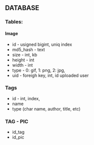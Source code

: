 ## DATABASE
### Tables:
#### Image
* id - usigned bigint, uniq index
* md5_hash - text
* size - int, kb
* height - int
* width - int
* type - 0: gif, 
         1: png,
         2: jpg,  
* uid - foreigh key, int, id uploaded user


### Tags
* id - int, index,
* name
* type (char name, author, title,  etc)

### TAG - PIC
* id_tag
* id_pic
